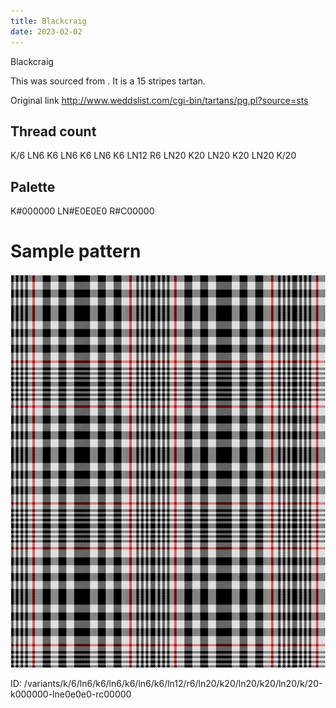 ```yaml
---
title: Blackcraig
date: 2023-02-02
---
```

Blackcraig

This was sourced from <no value>.  It is a 15 stripes tartan.

Original link http://www.weddslist.com/cgi-bin/tartans/pg.pl?source=sts

## Thread count
K/6 LN6 K6 LN6 K6 LN6 K6 LN12 R6 LN20 K20 LN20 K20 LN20 K/20

## Palette
K#000000 LN#E0E0E0 R#C00000

# Sample pattern

![Tartan detail](tartan.png "K/6 LN6 K6 LN6 K6 LN6 K6 LN12 R6 LN20 K20 LN20 K20 LN20 K/20 tartan")

ID: /variants/k/6/ln6/k6/ln6/k6/ln6/k6/ln12/r6/ln20/k20/ln20/k20/ln20/k/20-k000000-lne0e0e0-rc00000